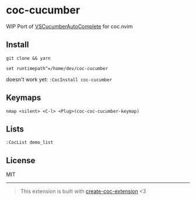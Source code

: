 # coc-cucumber

WIP Port of [VSCucumberAutoComplete](https://github.com/alexkrechik/VSCucumberAutoComplete) for coc.nvim

## Install

`git clone && yarn`

`set runtimepath^=/home/dev/coc-cucumber`

doesn't work yet:
`:CocInstall coc-cucumber`

## Keymaps

`nmap <silent> <C-l> <Plug>(coc-coc-cucumber-keymap)`

## Lists

`:CocList demo_list`

## License

MIT

---

> This extension is built with [create-coc-extension](https://github.com/fannheyward/create-coc-extension) <3
